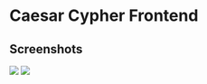 # Caesar Cypher Frontend

## Screenshots

<img src="https://imgur.com/ii3k5ux.png"> 
<img src="https://imgur.com/RyQsbZQ.png">

